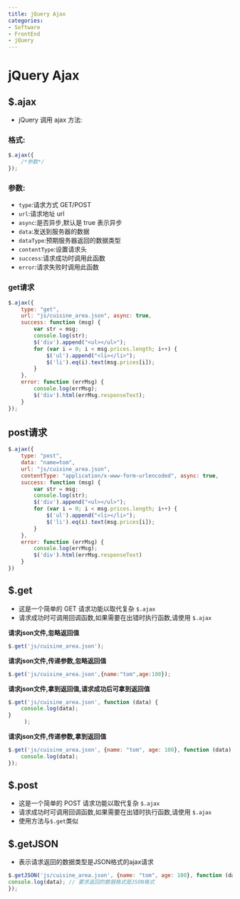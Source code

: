 ```yaml
---
title: jQuery Ajax
categories:
- Software
- FrontEnd
- jQuery
---
```

# jQuery Ajax

## $.ajax

- jQuery 调用 ajax 方法:

### 格式:

```js
$.ajax({
    /*参数*/
});
```

### 参数:

- `type`:请求方式 GET/POST
- `url`:请求地址 url
- `async`:是否异步,默认是 true 表示异步
- `data`:发送到服务器的数据
- `dataType`:预期服务器返回的数据类型
- `contentType`:设置请求头
- `success`:请求成功时调用此函数
- `error`:请求失败时调用此函数

### get请求

```js
$.ajax({
    type: "get",
    url: "js/cuisine_area.json", async: true,
    success: function (msg) {
        var str = msg;
        console.log(str);
        $('div').append("<ul></ul>");
        for (var i = 0; i < msg.prices.length; i++) {
            $('ul').append("<li></li>");
            $('li').eq(i).text(msg.prices[i]);
        }
    },
    error: function (errMsg) {
        console.log(errMsg);
        $('div').html(errMsg.responseText);
    }
});
```

## post请求

```js
$.ajax({
    type: "post",
    data: "name=tom",
    url: "js/cuisine_area.json",
    contentType: "application/x-www-form-urlencoded", async: true,
    success: function (msg) {
        var str = msg;
        console.log(str);
        $('div').append("<ul></ul>");
        for (var i = 0; i < msg.prices.length; i++) {
            $('ul').append("<li></li>");
            $('li').eq(i).text(msg.prices[i]);
        }
    },
    error: function (errMsg) {
        console.log(errMsg);
        $('div').html(errMsg.responseText)
    }
})
```

## $.get

- 这是一个简单的 GET 请求功能以取代复杂 `$.ajax`
-  请求成功时可调用回调函数,如果需要在出错时执行函数,请使用 `$.ajax`

**请求json文件,忽略返回值**

```js
$.get('js/cuisine_area.json');
```

**请求json文件,传递参数,忽略返回值**

```js
$.get('js/cuisine_area.json',{name:"tom",age:100});
```

**请求json文件,拿到返回值,请求成功后可拿到返回值**

```js
$.get('js/cuisine_area.json', function (data) {
    console.log(data);
}
     );
```

**请求json文件,传递参数,拿到返回值**

```js
$.get('js/cuisine_area.json', {name: "tom", age: 100}, function (data) {
    console.log(data);
});
```

## $.post

- 这是一个简单的 POST 请求功能以取代复杂 `$.ajax`
- 请求成功时可调用回调函数,如果需要在出错时执行函数,请使用 `$.ajax`
- 使用方法与`$.get`类似

## $.getJSON

- 表示请求返回的数据类型是JSON格式的ajax请求

```js
$.getJSON('js/cuisine_area.json', {name: "tom", age: 100}, function (data) {
console.log(data); // 要求返回的数据格式是JSON格式
});
```

